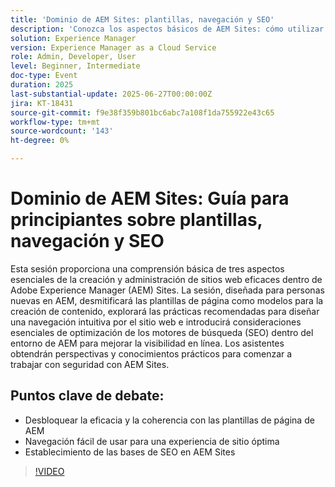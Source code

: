 ```yaml
---
title: 'Dominio de AEM Sites: plantillas, navegación y SEO'
description: 'Conozca los aspectos básicos de AEM Sites: cómo utilizar plantillas de página, diseñar una navegación intuitiva y aplicar prácticas de SEO clave para aumentar la visibilidad y el rendimiento del sitio.'
solution: Experience Manager
version: Experience Manager as a Cloud Service
role: Admin, Developer, User
level: Beginner, Intermediate
doc-type: Event
duration: 2025
last-substantial-update: 2025-06-27T00:00:00Z
jira: KT-18431
source-git-commit: f9e38f359b801bc6abc7a108f1da755922e43c65
workflow-type: tm+mt
source-wordcount: '143'
ht-degree: 0%

---
```



# Dominio de AEM Sites: Guía para principiantes sobre plantillas, navegación y SEO

Esta sesión proporciona una comprensión básica de tres aspectos esenciales de la creación y administración de sitios web eficaces dentro de Adobe Experience Manager (AEM) Sites. La sesión, diseñada para personas nuevas en AEM, desmitificará las plantillas de página como modelos para la creación de contenido, explorará las prácticas recomendadas para diseñar una navegación intuitiva por el sitio web e introducirá consideraciones esenciales de optimización de los motores de búsqueda (SEO) dentro del entorno de AEM para mejorar la visibilidad en línea. Los asistentes obtendrán perspectivas y conocimientos prácticos para comenzar a trabajar con seguridad con AEM Sites.

## Puntos clave de debate:

* Desbloquear la eficacia y la coherencia con las plantillas de página de AEM
* Navegación fácil de usar para una experiencia de sitio óptima
* Establecimiento de las bases de SEO en AEM Sites

>[!VIDEO](https://video.tv.adobe.com/v/3464318/?learn=on&enablevpops&captions=spa)
